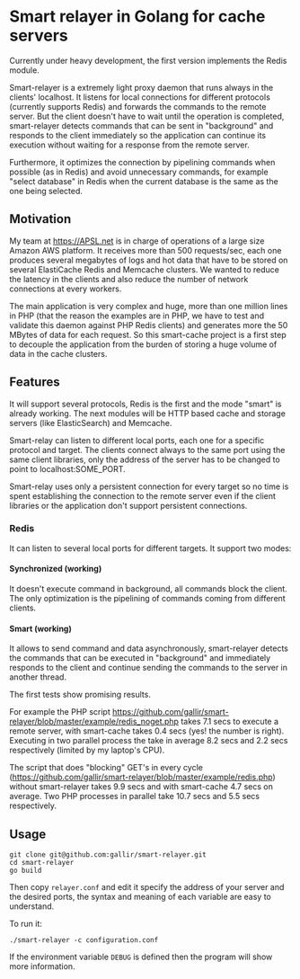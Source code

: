 
# Smart relayer in Golang for cache servers

Currently under heavy development, the first version implements the Redis module.

Smart-relayer is a extremely light proxy daemon that runs always in the clients' localhost. It listens for local connections for different protocols (currently supports Redis) and forwards the commands to the remote server. But the client doesn't have to wait until the operation is completed, smart-relayer detects commands that can be sent in "background" and responds to the client immediately so the application can continue its execution without waiting for a response from the remote server.

Furthermore, it optimizes the connection by pipelining commands when possible (as in Redis) and avoid unnecessary commands, for example "select database" in Redis when the current database is the same as the one being selected.

## Motivation

My team at https://APSL.net is in charge of operations of a large size Amazon AWS platform. It receives more than 500 requests/sec, each one produces several megabytes of logs and hot data that have to be stored on several ElastiCache Redis and Memcache clusters. We wanted to reduce the latency in the clients and also reduce the number of network connections at every workers.

The main application is very complex and huge, more than one million lines in PHP (that the reason the examples are in PHP, we have to test and validate this daemon against PHP Redis clients) and generates more the 50 MBytes of data for each request. So this smart-cache project is a first step to decouple the application from the burden of storing a huge volume of data in the cache clusters.

## Features

It will support several protocols, Redis is the first and the mode "smart" is already working. The next modules will be HTTP based cache and storage servers (like ElasticSearch) and Memcache.

Smart-relay can listen to different local ports, each one for a specific protocol and target. The clients connect always to the same port using the same client libraries, only the address of the server has to be changed to point to localhost:SOME_PORT.

Smart-relay uses only a persistent connection for every target so no time is spent establishing the connection to the remote server even if the client libraries or the application don't support persistent connections.


### Redis
It can listen to several local ports for different targets. It support two modes:

#### Synchronized (working)
It doesn't execute command in background, all commands block the client. The only optimization is the pipelining of commands coming from different clients.

#### Smart (working)
It allows to send command and data asynchronously, smart-relayer detects the commands that can be executed in "background" and immediately responds to the client and continue sending the commands to the server in another thread.

The first tests show promising results.

For example the PHP script https://github.com/gallir/smart-relayer/blob/master/example/redis_noget.php takes 7.1 secs to execute a remote server, with smart-cache takes 0.4 secs (yes! the number is right). Executing in two parallel process the take in average 8.2 secs and 2.2 secs respectively (limited by my laptop's CPU).

The script that does "blocking" GET's in every cycle (https://github.com/gallir/smart-relayer/blob/master/example/redis.php) without smart-relayer takes 9.9 secs and with smart-cache 4.7 secs on average. Two PHP processes in parallel take 10.7 secs and 5.5 secs respectively.

## Usage

```
git clone git@github.com:gallir/smart-relayer.git
cd smart-relayer
go build
```

Then copy `relayer.conf` and edit it specify the address of your server and the desired ports, the syntax and meaning of each variable are easy to understand.

To run it:

```
./smart-relayer -c configuration.conf
```

If the environment variable ``DEBUG`` is defined then the program will show more information.
